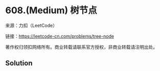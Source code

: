 # 608.(Medium) 树节点



来源：力扣（LeetCode）

链接：https://leetcode-cn.com/problems/tree-node 

著作权归领扣网络所有。商业转载请联系官方授权，非商业转载请注明出处。



## Solution 



```sql



```
    